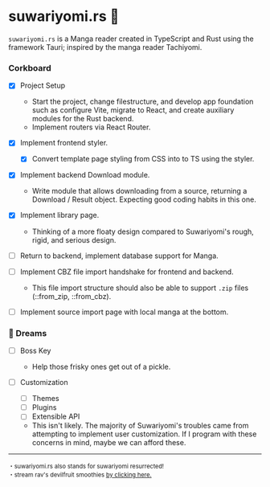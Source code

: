 # suwariyomi.rs :crab:

`suwariyomi.rs` is a Manga reader created in TypeScript and Rust using the framework Tauri; inspired by the manga reader Tachiyomi.

### Corkboard

-   [x] Project Setup

    -   Start the project, change filestructure, and
        develop app foundation such as configure Vite,
        migrate to React, and create auxiliary modules
        for the Rust backend.
    -   Implement routers via React Router.

-   [x] Implement frontend styler.

    -   [x] Convert template page styling from CSS into to TS using the
            styler.

-   [x] Implement backend Download module.
    -   Write module that allows downloading from a source, returning a Download / Result object. Expecting good coding habits in this one.

-   [x] Implement library page.
    -   Thinking of a more floaty design compared to Suwariyomi's rough, rigid,
        and serious design.

-   [ ] Return to backend, implement database support for Manga.

-   [ ] Implement CBZ file import handshake for frontend and backend.

    -   This file import structure should also be able to support `.zip` files (::from_zip, ::from_cbz).

-   [ ] Implement source import page with local manga at the bottom.

### 💭 Dreams

-   [ ] Boss Key

    -   Help those frisky ones get out of a pickle.

-   [ ] Customization

    -   [ ] Themes
    -   [ ] Plugins
    -   [ ] Extensible API

    -   This isn't likely. The majority of Suwariyomi's troubles came from
        attempting to implement user customization. If I program with these
        concerns in mind, maybe we can afford these.

<!--
1. No committing changes to both frontend and backend at the same time.
2. When committing to a side, prefix with either [frontend] or [backend].


-->

---

<sup>
   ・suwariyomi.rs also stands for suwariyomi resurrected! <br />
   ・stream rav's devilfruit smoothies <u><a href=https://open.spotify.com/track/4BfvLwWWzENjV4lMV51nH0?si=41228558fd3e4142>by clicking here.</a></u>
